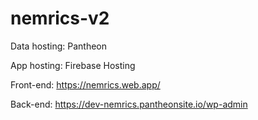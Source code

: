 # nemrics-v2

Data hosting: Pantheon

App hosting: Firebase Hosting

Front-end: https://nemrics.web.app/

Back-end: https://dev-nemrics.pantheonsite.io/wp-admin
